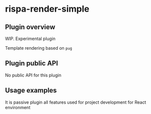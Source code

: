 # rispa-render-simple

## Plugin overview
  
  WIP. Experimental plugin
  
  Template rendering based on `pug`

## Plugin public API
  No public API for this plugin

## Usage examples 
  It is passive plugin all features used for project development for React environment
   

